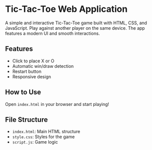 # Tic-Tac-Toe Web Application

A simple and interactive Tic-Tac-Toe game built with HTML, CSS, and JavaScript. Play against another player on the same device. The app features a modern UI and smooth interactions.

## Features
- Click to place X or O
- Automatic win/draw detection
- Restart button
- Responsive design

## How to Use
Open `index.html` in your browser and start playing!

## File Structure
- `index.html`: Main HTML structure
- `style.css`: Styles for the game
- `script.js`: Game logic
